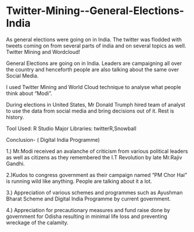# Twitter-Mining--General-Elections-India

As general elections were going on in India. The twitter was flodded with tweets coming on from several parts of india and on several topics as well.
Twitter Mining and Wordcloud!

General Elections are going on in India. Leaders  are campaigning all over the country and henceforth people are also talking about the same over Social Media. 

I used Twitter Mining and World Cloud technique to analyse what people think about “Modi”.  

During elections in United States, Mr Donald Trumph hired team of analyst to use the data from social media and bring decisions out of it. Rest is history. 

Tool Used: R Studio
Major Libraries: twitterR,Snowball

Conclusion- ( Digital India Programme)

1.) Mr.Modi received an avalanche of criticism from various political leaders as well as citizens as they remembered the I.T Revolution by late Mr.Rajiv Gandhi. 

2.)Kudos to congress government as their campaign named “PM Chor Hai” is running wild like anything. People are talking about it a lot. 

3.) Appreciation of various schemes and programmes such as Ayushman Bharat Scheme and Digital India Programme by current government. 

4.) Appreciation for precautionary measures and fund raise done by government for Odisha resulting in minimal life loss and preventing wreckage of the calamity. 
